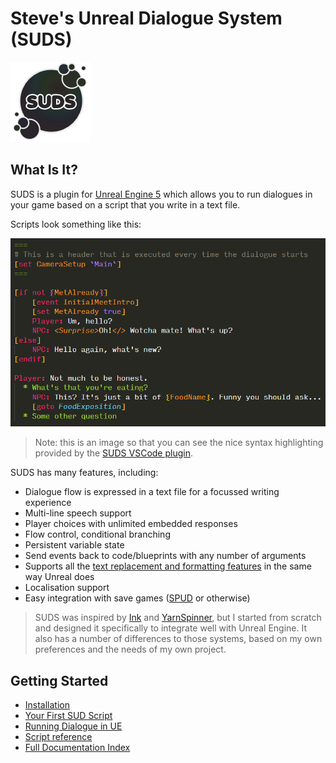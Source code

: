 # Steve's Unreal Dialogue System (SUDS)

![SUDS Logo](Resources/Icon128.png)

## What Is It?

SUDS is a plugin for [Unreal Engine 5](https://unrealengine.com/) which allows you
to run dialogues in your game based on a script that you write in a text 
file.

Scripts look something like this:

![Sample SUDS Script](docs/img/samplescript.png)

> Note: this is an image so that you can see the nice syntax highlighting provided by the
> [SUDS VSCode plugin](https://marketplace.visualstudio.com/items?itemName=sstreeting.suds-code).

SUDS has many features, including:

* Dialogue flow is expressed in a text file for a focussed writing experience
* Multi-line speech support
* Player choices with unlimited embedded responses
* Flow control, conditional branching
* Persistent variable state
* Send events back to code/blueprints with any number of arguments
* Supports all the [text replacement and formatting features](https://docs.unrealengine.com/4.26/en-US/ProductionPipelines/Localization/Formatting/#textformatting) in the same way Unreal does
* Localisation support
* Easy integration with save games ([SPUD](https://github.com/sinbad/SPUD) or otherwise)

> SUDS was inspired by [Ink](https://www.inklestudios.com/ink/) and
> [YarnSpinner](https://yarnspinner.dev/), but I started from scratch and 
> designed it specifically to integrate well with Unreal Engine. It also has a 
> number of differences to those systems, based on my own preferences and the 
> needs of my own project.

## Getting Started

* [Installation](docs/Installation.md)
* [Your First SUD Script](docs/MyFirstSUDScript.md)
* [Running Dialogue in UE](docs/RunningDialogue.md)
* [Script reference](docs/ScriptReference.md)
* [Full Documentation Index](docs/Index.md)




